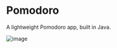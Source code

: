 # Pomodoro
A lightweight Pomodoro app, built in Java.

![image](https://user-images.githubusercontent.com/83663539/208066581-eab7ae99-0571-4bd0-b5fd-01384880d735.png)
